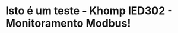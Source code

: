 <!DOCTYPE html>
<html>

<head>
</head>

<body>
    <h1>Isto é um teste - Khomp IED302 - Monitoramento Modbus!</h1>
</body>

</html>
